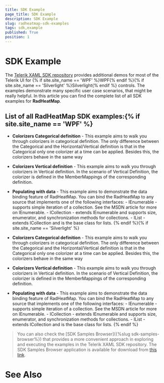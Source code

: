 ```yaml
---
title: SDK Example
page_title: SDK Example
description: SDK Example
slug: radheatmap-sdk-examples
tags: sdk,example
published: True
position: 1
---
```


# SDK Example



The [Telerik XAML SDK repository](https://github.com/telerik/xaml-sdk/tree/master/) provides additional demos for most of the Telerik UI for {% if site.site_name == 'WPF' %}WPF{% endif %}{% if site.site_name == 'Silverlight' %}Silverlight{% endif %} controls. The examples demonstrate many specific user case scenarios, that might be really helpful. In this article you can find the complete list of all SDK examples for __RadHeatMap__.

## List of all RadHeatMap SDK examples:{% if site.site_name == 'WPF' %}

* __Colorizers Categorical definition__ - This example aims to walk you through colorizers in categorical definition. The only difference between the Categorical and the Horizontal/Vertical definition is that in the Categorical only one colorizer at a time can be applied. Besides this, the colorizers behave in the same way

* __Colorizers Vertical definition__ - This example aims to walk you through colorizers in Vertical definition. In the scenario of Vertical Definition, the colorizer is defined in the MemberMappings of the corresponding definition.

* __Populating with data__ - This example aims to demonstrate the data binding feature of RadHeatMap. You can bind the RadHeatMap to any source that implements one of the following interfaces:   - IEnumerable - supports simple iteration of a collection. See the MSDN article for more on IEnumerable.   - ICollection - extends IEnumerable and supports size, enumerator, and synchronization methods for collections.   - IList - extends ICollection and is the base class for lists. {% endif %}{% if site.site_name == 'Silverlight' %}

* __Colorizers Categorical definition__ - This example aims to walk you through colorizers in categorical definition. The only difference between the Categorical and the Horizontal/Vertical definition is that in the Categorical only one colorizer at a time can be applied. Besides this, the colorizers behave in the same way

* __Colorizers Vertical definition__ - This example aims to walk you through colorizers in Vertical definition. In the scenario of Vertical Definition, the colorizer is defined in the MemberMappings of the corresponding definition.

* __Populating with data__ - This example aims to demonstrate the data binding feature of RadHeatMap. You can bind the RadHeatMap to any source that implements one of the following interfaces:   - IEnumerable - supports simple iteration of a collection. See the MSDN article for more on IEnumerable.   - ICollection - extends IEnumerable and supports size, enumerator, and synchronization methods for collections.   - IList - extends ICollection and is the base class for lists. {% endif %}

>You can also check the [SDK Samples Browser]({%slug sdk-samples-browser%}) that provides a more convenient approach in exploring and executing the examples in the Telerik XAML SDK repository. The SDK Samples Browser application is available for download from [this link](http://demos.telerik.com/xaml-sdkbrowser/).

# See Also
